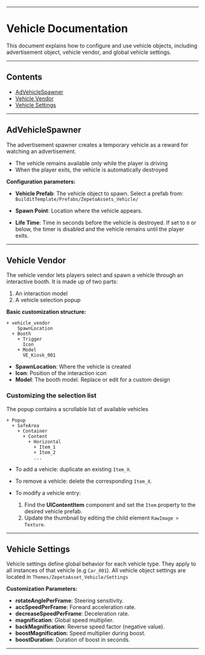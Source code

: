 
---

# Vehicle Documentation

This document explains how to configure and use vehicle objects, including advertisement object, vehicle vendor, and global vehicle settings.

---

## Contents

* [AdVehicleSpawner](#advehiclespawner)
* [Vehicle Vendor](#vehicle-vendor)
* [Vehicle Settings](#vehicle-settings)

---

## AdVehicleSpawner

The advertisement spawner creates a temporary vehicle as a reward for watching an advertisement.

* The vehicle remains available only while the player is driving
* When the player exits, the vehicle is automatically destroyed

**Configuration parameters:**

* **Vehicle Prefab**: The vehicle object to spawn.
  Select a prefab from: `BuilditTemplate/Prefabs/ZepetoAssets_Vehicle/`

* **Spawn Point**: Location where the vehicle appears.

* **Life Time**: Time in seconds before the vehicle is destroyed.
  If set to `0` or below, the timer is disabled and the vehicle remains until the player exits.

---

## Vehicle Vendor

The vehicle vendor lets players select and spawn a vehicle through an interactive booth.
It is made up of two parts:

1. An interaction model
2. A vehicle selection popup

**Basic customization structure:**

```
+ vehicle_vendor
    SpawnLocation
  + Booth
    + Trigger
      Icon
    + Model
      VE_Kiosk_001
```

* **SpawnLocation**: Where the vehicle is created
* **Icon**: Position of the interaction icon
* **Model**: The booth model. Replace or edit for a custom design

### Customizing the selection list

The popup contains a scrollable list of available vehicles

```
+ Popup
  + SafeArea
    + Container
      + Content
        + Horizontal
          + Item_1
          + Item_2
          ...
```

* To add a vehicle: duplicate an existing `Item_X`.
* To remove a vehicle: delete the corresponding `Item_X`.
* To modify a vehicle entry:

  1. Find the **UIContentItem** component and set the `Item` property to the desired vehicle prefab.
  2. Update the thumbnail by editing the child element `RawImage > Texture`.

---

## Vehicle Settings

Vehicle settings define global behavior for each vehicle type.
They apply to all instances of that vehicle (e.g `Car_001`). All vehicle object settings are located in
`Themes/ZepetoAsset_Vehicle/Settings`

**Customization Parameters:**

* **rotateAnglePerFrame**: Steering sensitivity.
* **accSpeedPerFrame**: Forward acceleration rate.
* **decreaseSpeedPerFrame**: Deceleration rate.
* **magnification**: Global speed multiplier.
* **backMagnification**: Reverse speed factor (negative value).
* **boostMagnification**: Speed multiplier during boost.
* **boostDuration**: Duration of boost in seconds.

---
